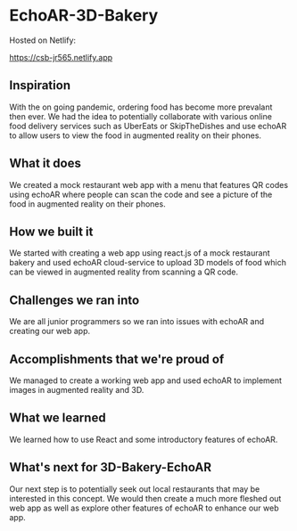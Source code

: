 # EchoAR-3D-Bakery

Hosted on Netlify:

https://csb-jr565.netlify.app

## Inspiration

With the on going pandemic, ordering food has become more prevalant then ever. We had the idea to potentially collaborate with various online food delivery services such as UberEats or SkipTheDishes and use echoAR to allow users to view the food in augmented reality on their phones.

## What it does

We created a mock restaurant web app with a menu that features QR codes using echoAR where people can scan the code and see a picture of the food in augmented reality on their phones.

## How we built it

We started with creating a web app using react.js of a mock restaurant bakery and used echoAR cloud-service to upload 3D models of food which can be viewed in augmented reality from scanning a QR code.

## Challenges we ran into

We are all junior programmers so we ran into issues with echoAR and creating our web app.

## Accomplishments that we're proud of

We managed to create a working web app and used echoAR to implement images in augmented reality and 3D.

## What we learned

We learned how to use React and some introductory features of echoAR.

## What's next for 3D-Bakery-EchoAR

Our next step is to potentially seek out local restaurants that may be interested in this concept. We would then create a much more fleshed out web app as well as explore other features of echoAR to enhance our web app.
